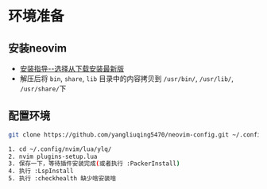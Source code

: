 # 环境准备
## 安装neovim
+ [安装指导--选择从下载安装最新版](https://github.com/neovim/neovim/wiki/Installing-Neovim)
+ 解压后将 `bin`, `share`, `lib` 目录中的内容拷贝到 `/usr/bin/`, `/usr/lib/`, `/usr/share/`下

## 配置环境
```bash
git clone https://github.com/yangliuqing5470/neovim-config.git ~/.config/nvim

1. cd ~/.config/nvim/lua/ylq/
2. nvim plugins-setup.lua
3. 保存一下，等待插件安装完成(或者执行 :PackerInstall)
4. 执行 :LspInstall
5. 执行 :checkhealth 缺少啥安装啥
```
